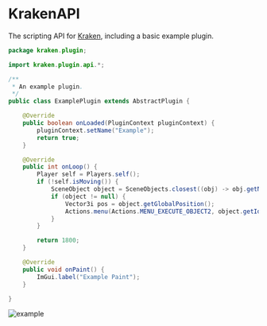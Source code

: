 # KrakenAPI
The scripting API for [Kraken](https://github.com/RSKraken), including a basic example plugin.

```Java
package kraken.plugin;

import kraken.plugin.api.*;

/**
 * An example plugin.
 */
public class ExamplePlugin extends AbstractPlugin {

    @Override
    public boolean onLoaded(PluginContext pluginContext) {
        pluginContext.setName("Example");
        return true;
    }

    @Override
    public int onLoop() {
        Player self = Players.self();
        if (!self.isMoving()) {
            SceneObject object = SceneObjects.closest((obj) -> obj.getName().equals("Bank Booth"));
            if (object != null) {
                Vector3i pos = object.getGlobalPosition();
                Actions.menu(Actions.MENU_EXECUTE_OBJECT2, object.getId(), pos.getX(), pos.getY(), 1);
            }
        }

        return 1800;
    }

    @Override
    public void onPaint() {
        ImGui.label("Example Paint");
    }

}
```

![example](https://i.imgur.com/QEchULS.png)
